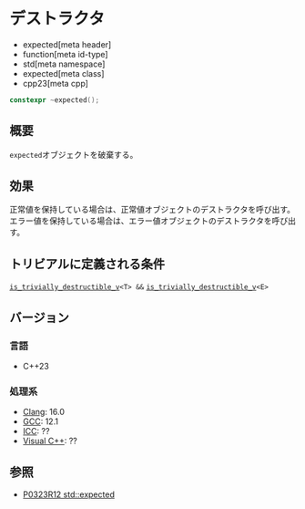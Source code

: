 # デストラクタ
* expected[meta header]
* function[meta id-type]
* std[meta namespace]
* expected[meta class]
* cpp23[meta cpp]

```cpp
constexpr ~expected();
```

## 概要
`expected`オブジェクトを破棄する。


## 効果
正常値を保持している場合は、正常値オブジェクトのデストラクタを呼び出す。
エラー値を保持している場合は、エラー値オブジェクトのデストラクタを呼び出す。


## トリビアルに定義される条件
[`is_trivially_destructible_v`](/reference/type_traits/is_trivially_destructible.md)`<T> &&` [`is_trivially_destructible_v`](/reference/type_traits/is_trivially_destructible.md)`<E>`


## バージョン
### 言語
- C++23

### 処理系
- [Clang](/implementation.md#clang): 16.0
- [GCC](/implementation.md#gcc): 12.1
- [ICC](/implementation.md#icc): ??
- [Visual C++](/implementation.md#visual_cpp): ??


## 参照
- [P0323R12 std::expected](https://www.open-std.org/jtc1/sc22/wg21/docs/papers/2022/p0323r12.html)
